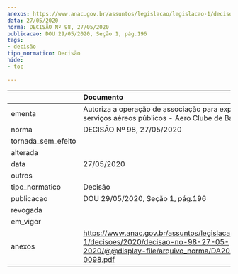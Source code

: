 ```yaml
---
anexos: https://www.anac.gov.br/assuntos/legislacao/legislacao-1/decisoes/2020/decisao-no-98-27-05-2020/@@display-file/arquivo_norma/DA2020-0098.pdf
data: 27/05/2020
norma: DECISÃO Nº 98, 27/05/2020
publicacao: DOU 29/05/2020, Seção 1, pág.196
tags:
- decisão
tipo_normatico: Decisão
hide: 
- toc 
 
---
```


|                    | Documento                                                                                                                                    |
|:-------------------|:---------------------------------------------------------------------------------------------------------------------------------------------|
| ementa             | Autoriza a operação de associação para exploração de serviços aéreos públicos - Aero Clube de Bauru.                                         |
| norma              | DECISÃO Nº 98, 27/05/2020                                                                                                                    |
| tornada_sem_efeito |                                                                                                                                              |
| alterada           |                                                                                                                                              |
| data               | 27/05/2020                                                                                                                                   |
| outros             |                                                                                                                                              |
| tipo_normatico     | Decisão                                                                                                                                      |
| publicacao         | DOU 29/05/2020, Seção 1, pág.196                                                                                                             |
| revogada           |                                                                                                                                              |
| em_vigor           |                                                                                                                                              |
| anexos             | https://www.anac.gov.br/assuntos/legislacao/legislacao-1/decisoes/2020/decisao-no-98-27-05-2020/@@display-file/arquivo_norma/DA2020-0098.pdf |